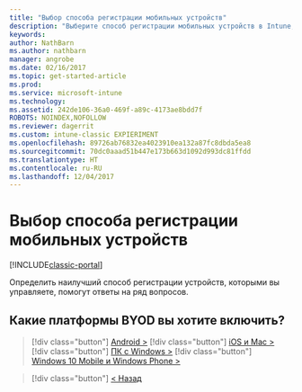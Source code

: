 ```yaml
---
title: "Выбор способа регистрации мобильных устройств"
description: "Выберите способ регистрации мобильных устройств в Intune, ответив на несколько простых вопросов."
keywords: 
author: NathBarn
ms.author: nathbarn
manager: angrobe
ms.date: 02/16/2017
ms.topic: get-started-article
ms.prod: 
ms.service: microsoft-intune
ms.technology: 
ms.assetid: 242de106-36a0-469f-a89c-4173ae8bdd7f
ROBOTS: NOINDEX,NOFOLLOW
ms.reviewer: dagerrit
ms.custom: intune-classic EXPIERIMENT
ms.openlocfilehash: 89726ab76832ea4023910ea132a87fc8dbda5ea8
ms.sourcegitcommit: 70dc0aaad51b447e173b663d1092d993dc81ffdd
ms.translationtype: HT
ms.contentlocale: ru-RU
ms.lasthandoff: 12/04/2017
---
```

# <a name="choose-how-to-enroll-mobile-devices"></a>Выбор способа регистрации мобильных устройств

[!INCLUDE[classic-portal](../includes/classic-portal.md)]

Определить наилучший способ регистрации устройств, которыми вы управляете, помогут ответы на ряд вопросов.

## <a name="which-byod-platform-do-you-want-to-enable"></a>**Какие платформы BYOD вы хотите включить?**

> [!div  class="button"]
[Android >](/intune-classic/deploy-use/set-up-android-management-with-microsoft-intune)
> [!div class="button"]
[iOS и Mac >](/intune-classic/deploy-use/set-up-ios-and-mac-management-with-microsoft-intune)
> [!div class="button"]
[ПК с Windows >](/intune-classic/deploy-use/set-up-windows-device-management-with-microsoft-intune)
> [!div class="button"]
[Windows 10 Mobile и Windows Phone >](/intune-classic/deploy-use/set-up-windows-phone-management-with-microsoft-intune)


> [!div class="button"]
[< Назад](choose-how-to-enroll-devices1.md)
